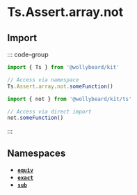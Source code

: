 # Ts.Assert.array.not

## Import

::: code-group

```typescript [Namespace]
import { Ts } from '@wollybeard/kit'

// Access via namespace
Ts.Assert.array.not.someFunction()
```

```typescript [Barrel]
import { not } from '@wollybeard/kit/ts'

// Access via direct import
not.someFunction()
```

:::

## Namespaces

- [**`equiv`**](/api/ts/assert/array/not/equiv)
- [**`exact`**](/api/ts/assert/array/not/exact)
- [**`sub`**](/api/ts/assert/array/not/sub)
